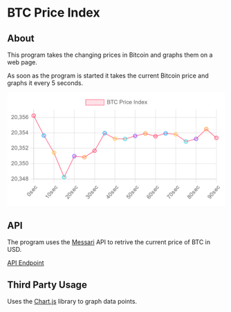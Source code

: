 ﻿# BTC Price Index
 
## About
This program takes the changing prices in Bitcoin and graphs them on a web page.

As soon as the program is started it takes the current Bitcoin price and graphs it every 5 seconds. 

<img src = "img/price_index.PNG">


## API
The program uses the [Messari](https://messari.io/) API to retrive the current price of BTC in USD.

[API Endpoint](https://data.messari.io/api/v1/assets/btc/metrics)

## Third Party Usage
Uses the [Chart.js](https://www.chartjs.org/) library to graph data points.

